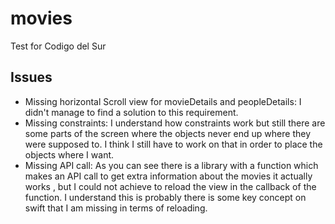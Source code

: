 # movies
Test for Codigo del Sur

## Issues
- Missing horizontal Scroll view for movieDetails and peopleDetails: I didn't manage to find a solution to this requirement.
- Missing constraints: I understand how constraints work but still there are some parts of the screen where the objects never end up where they were supposed to.
I think I still have to work on that in order to place the objects where I want.
- Missing API call: As you can see there is a library with a function which makes an API call to get extra information about the movies it actually works ,
but I could not achieve to reload the view in the callback of the function. I understand this is probably there is some key concept on swift that I am missing in
terms of reloading.
